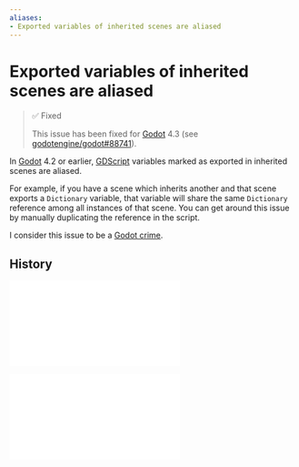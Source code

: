 ```yaml
---
aliases:
- Exported variables of inherited scenes are aliased
---
```


# Exported variables of inherited scenes are aliased

> ✅ Fixed
>
> This issue has been fixed for [Godot](godot.md) 4.3 (see [godotengine/godot#88741](https://github.com/godotengine/godot/pull/88741)).

In [Godot](godot.md) 4.2 or earlier, [GDScript](godot-gdscript.md) variables marked as exported in inherited scenes are aliased.

For example, if you have a scene which inherits another and that scene exports a `Dictionary` variable, that variable will share the same `Dictionary` reference among all instances of that scene. You can get around this issue by manually duplicating the reference in the script.

I consider this issue to be a [Godot crime](godot-crimes.md).

## History

![20240222_2021](../entries/20240222_2021.md)

![20240703_194355](../entries/20240703_194355.md)
